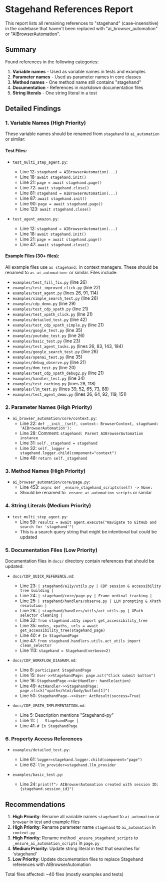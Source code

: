 # Stagehand References Report

This report lists all remaining references to "stagehand" (case-insensitive) in the codebase that haven't been replaced with "ai_browser_automation" or "AIBrowserAutomation".

## Summary

Found references in the following categories:
1. **Variable names** - Used as variable names in tests and examples
2. **Parameter names** - Used as parameter names in core classes
3. **Method names** - One method name still contains "stagehand"
4. **Documentation** - References in markdown documentation files
5. **String literals** - One string literal in a test

## Detailed Findings

### 1. Variable Names (High Priority)

These variable names should be renamed from `stagehand` to `ai_automation` or similar:

#### Test Files:
- `test_multi_step_agent.py`:
  - Line 12: `stagehand = AIBrowserAutomation(...)`
  - Line 18: `await stagehand.init()`
  - Line 21: `page = await stagehand.page()`
  - Line 72: `await stagehand.close()`
  - Line 81: `stagehand = AIBrowserAutomation(...)`
  - Line 87: `await stagehand.init()`
  - Line 90: `page = await stagehand.page()`
  - Line 123: `await stagehand.close()`

- `test_agent_amazon.py`:
  - Line 12: `stagehand = AIBrowserAutomation(...)`
  - Line 18: `await stagehand.init()`
  - Line 21: `page = await stagehand.page()`
  - Line 47: `await stagehand.close()`

#### Example Files (30+ files):
All example files use `as stagehand:` in context managers. These should be renamed to `as ai_automation:` or similar. Files include:
- `examples/test_fill_fix.py` (line 26)
- `examples/test_improved_click.py` (line 22)
- `examples/test_agent.py` (lines 26, 91, 114)
- `examples/simple_search_test.py` (line 26)
- `examples/cdp_demo.py` (line 29)
- `examples/test_cdp_xpath.py` (line 21)
- `examples/test_xpath_click.py` (line 21)
- `examples/detailed_test.py` (line 42)
- `examples/test_cdp_xpath_simple.py` (line 21)
- `examples/google_test.py` (line 35)
- `examples/youtube_test.py` (line 26)
- `examples/basic_test.py` (line 23)
- `examples/test_agent_tasks.py` (lines 26, 83, 143, 184)
- `examples/google_search_test.py` (line 26)
- `examples/openai_test.py` (line 35)
- `examples/debug_observe.py` (line 21)
- `examples/dom_test.py` (line 20)
- `examples/test_cdp_xpath_debug2.py` (line 21)
- `examples/handler_test.py` (line 34)
- `examples/test_caching.py` (lines 28, 118)
- `examples/llm_test.py` (lines 39, 52, 65, 73, 88)
- `examples/test_agent_demo.py` (lines 26, 64, 92, 119, 151)

### 2. Parameter Names (High Priority)

- `ai_browser_automation/core/context.py`:
  - Line 22: `def __init__(self, context: BrowserContext, stagehand: 'AIBrowserAutomation'):`
  - Line 28: Comment: `stagehand: Parent AIBrowserAutomation instance`
  - Line 31: `self._stagehand = stagehand`
  - Line 32: `self._logger = stagehand.logger.child(component="context")`
  - Line 48: `return self._stagehand`

### 3. Method Names (High Priority)

- `ai_browser_automation/core/page.py`:
  - Line 453: `async def _ensure_stagehand_scripts(self) -> None:`
  - Should be renamed to `_ensure_ai_automation_scripts` or similar

### 4. String Literals (Medium Priority)

- `test_multi_step_agent.py`:
  - Line 59: `result2 = await agent.execute("Navigate to GitHub and search for 'stagehand'")`
  - This is a search query string that might be intentional but could be updated

### 5. Documentation Files (Low Priority)

Documentation files in `docs/` directory contain references that should be updated:

- `docs/CDP_QUICK_REFERENCE.md`:
  - Line 23: `| stagehand/a11y/utils.py | CDP session & accessibility tree building |`
  - Line 24: `| stagehand/core/page.py | Frame ordinal tracking |`
  - Line 25: `| stagehand/handlers/observe.py | LLM prompting & XPath resolution |`
  - Line 26: `| stagehand/handlers/utils/act_utils.py | XPath selector cleaning |`
  - Line 32: `from stagehand.a11y import get_accessibility_tree`
  - Line 35: `nodes, xpaths, urls = await get_accessibility_tree(stagehand_page)`
  - Line 40: `# In StagehandPage`
  - Line 47: `from stagehand.handlers.utils.act_utils import clean_selector`
  - Line 113: `stagehand = Stagehand(verbose=2)`

- `docs/CDP_WORKFLOW_DIAGRAM.md`:
  - Line 8: `participant StagehandPage`
  - Line 15: `User->>StagehandPage: page.act("Click submit button")`
  - Line 16: `StagehandPage->>ActHandler: handle(action)`
  - Line 49: `ActHandler->>StagehandPage: page.click("xpath=/html/body/button[1]")`
  - Line 50: `StagehandPage-->>User: ActResult(success=True)`

- `docs/CDP_XPATH_IMPLEMENTATION.md`:
  - Line 5: Description mentions "Stagehand-py"
  - Line 11: `│   StagehandPage │`
  - Line 41: `# In StagehandPage`

### 6. Property Access References

- `examples/detailed_test.py`:
  - Line 61: `logger=stagehand.logger.child(component="page")`
  - Line 62: `llm_provider=stagehand.llm_provider`
  
- `examples/basic_test.py`:
  - Line 24: `print(f"✓ AIBrowserAutomation created with session ID: {stagehand.session_id}")`

## Recommendations

1. **High Priority**: Rename all variable names `stagehand` to `ai_automation` or `browser` in test and example files
2. **High Priority**: Rename parameter name `stagehand` to `ai_automation` in `context.py`
3. **High Priority**: Rename method `_ensure_stagehand_scripts` to `_ensure_ai_automation_scripts` in `page.py`
4. **Medium Priority**: Update string literal in test that searches for 'stagehand'
5. **Low Priority**: Update documentation files to replace Stagehand references with AIBrowserAutomation

Total files affected: ~40 files (mostly examples and tests)